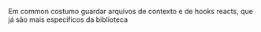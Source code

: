 Em common costumo guardar arquivos de contexto e de hooks reacts, que já são mais especificos da biblioteca